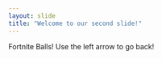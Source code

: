 ```yaml
---
layout: slide
title: "Welcome to our second slide!"
---
```

Fortnite Balls!
Use the left arrow to go back!
